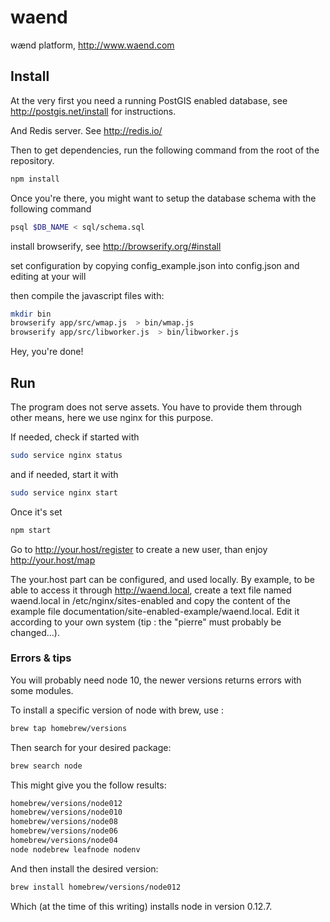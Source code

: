 # waend
wænd platform, http://www.waend.com


## Install

At the very first you need a running PostGIS enabled database, see http://postgis.net/install for instructions.

And Redis server. See http://redis.io/

Then to get dependencies, run the following command from the root of the repository.

```bash
npm install
```

Once you're there, you might want to setup the database schema with the following command

```bash
psql $DB_NAME < sql/schema.sql
```

install browserify, see http://browserify.org/#install

set configuration by copying config_example.json into config.json and editing at your will

then compile the javascript  files with:

```bash
mkdir bin
browserify app/src/wmap.js  > bin/wmap.js
browserify app/src/libworker.js  > bin/libworker.js
```

Hey, you're done!

## Run

The program does not serve assets. You have to provide them through other means, here we use nginx for this purpose. 

If needed, check if started with 

```bash
sudo service nginx status
```
and if needed, start it with

```bash
sudo service nginx start
```

Once it's set

```bash
npm start
```

Go to http://your.host/register to create a new user, than enjoy http://your.host/map

The your.host part can be configured, and used locally. By example, to be able to access it through http://waend.local, create a text file named waend.local in /etc/nginx/sites-enabled and copy the content of the example file documentation/site-enabled-example/waend.local. Edit it according to your own system (tip : the "pierre" must probably be changed...).

### Errors & tips

You will probably need node 10, the newer versions returns errors with some modules.  

To install a specific version of node with brew, use : 

```bash
brew tap homebrew/versions
```

Then search for your desired package:

```bash
brew search node
```

This might give you the follow results:

```bash
homebrew/versions/node012
homebrew/versions/node010
homebrew/versions/node08
homebrew/versions/node06
homebrew/versions/node04
node nodebrew leafnode nodenv
```

And then install the desired version:

```bash
brew install homebrew/versions/node012
```

Which (at the time of this writing) installs node in version 0.12.7.
